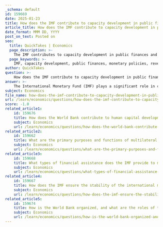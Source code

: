 ```yaml
---
_schema: default
id: 159669
date: 2025-01-23
title: How does the IMF contribute to capacity development in public finances and monetary policies?
article_title: How does the IMF contribute to capacity development in public finances and monetary policies?
date_format: MMM DD, YYYY
post_on_text: Posted on
seo:
  title: QuickTakes | Economics
  page_description: >-
    The IMF contributes to capacity development in public finances and monetary policies by enhancing public financial management, providing technical assistance, training, and policy advice, and supporting member countries in achieving economic stability and growth.
  page_keywords: >-
    IMF, capacity development, public finances, monetary policies, revenue mobilization, expenditure management, debt management, infrastructure development, social safety nets, climate resilience, monetary policy frameworks, financial supervision, training programs, financial technology, macroeconomic policy advice, surveillance, economic stability, governance
author: QuickTakes
question: >-
    How does the IMF contribute to capacity development in public finances and monetary policies?
answer: >-
    The International Monetary Fund (IMF) plays a significant role in capacity development, particularly in the areas of public finances and monetary policies. Here’s how the IMF contributes to these domains:\n\n### 1. Capacity Development in Public Finances\nThe IMF assists member countries in enhancing their public financial management systems. This includes:\n\n- **Revenue Mobilization**: The IMF provides technical assistance in designing effective tax and customs policies, which helps governments increase their revenue base. This is crucial for funding public services and infrastructure projects.\n  \n- **Expenditure Management**: The IMF supports governments in formulating budgets and managing public expenditures efficiently. This includes training on public financial management practices that ensure fiscal sustainability and accountability.\n\n- **Debt Management**: The IMF helps countries develop strategies for managing public debt, which is essential for maintaining economic stability and avoiding fiscal crises.\n\n- **Infrastructure Development**: By improving public financial management, the IMF enables governments to allocate resources effectively towards infrastructure projects such as schools, roads, and hospitals, which are vital for economic growth and social welfare.\n\n- **Social Safety Nets**: The IMF's capacity development efforts also focus on building social safety nets to protect vulnerable populations, thereby fostering social inclusion and reducing inequality.\n\n- **Climate Resilience**: The IMF assists countries in developing fiscal policies that mitigate the impacts of climate change and other external shocks, enhancing their resilience to economic fluctuations.\n\n### 2. Capacity Development in Monetary Policies\nIn the realm of monetary policies, the IMF collaborates with central banks and financial regulators to strengthen monetary frameworks. This includes:\n\n- **Monetary Policy Frameworks**: The IMF provides guidance on modernizing monetary and exchange rate policies, which are essential for achieving macroeconomic stability, including price stability and economic growth.\n\n- **Financial System Supervision**: The IMF works with financial sector regulators to enhance the supervision of banking systems, ensuring that they are robust and capable of withstanding economic shocks.\n\n- **Technical Assistance and Training**: The IMF offers training programs for central bank officials, equipping them with the necessary skills to implement effective monetary policies and manage financial systems.\n\n- **Fintech Development**: Recently, the IMF has expanded its capacity development efforts to include financial technology (fintech), helping countries adapt to the evolving financial landscape and improve financial inclusion.\n\n### 3. Policy Advice and Surveillance\nThe IMF engages in regular policy dialogue with member countries, providing:\n\n- **Macroeconomic Policy Advice**: The IMF offers recommendations on macroeconomic policies that support economic stability and growth, helping countries navigate complex economic challenges.\n\n- **Surveillance**: Through its surveillance activities, the IMF identifies potential risks to economic stability and provides actionable insights to mitigate these risks, thereby fostering a stable environment for trade and investment.\n\nIn summary, the IMF's capacity development initiatives in public finances and monetary policies are designed to strengthen the economic institutions of member countries, improve governance, and enhance their ability to respond to economic challenges. This comprehensive approach not only supports immediate financial stability but also contributes to long-term economic growth and development.
subject: Economics
file_name: how-does-the-imf-contribute-to-capacity-development-in-public-finances-and-monetary-policies.md
url: /learn/economics/questions/how-does-the-imf-contribute-to-capacity-development-in-public-finances-and-monetary-policies
score: -1.0
related_article1:
    id: 159676
    title: How does the World Bank contribute to human capital development through projects like the Human Capital Project and National Immunization Support Project?
    subject: Economics
    url: /learn/economics/questions/how-does-the-world-bank-contribute-to-human-capital-development-through-projects-like-the-human-capital-project-and-national-immunization-support-project
related_article2:
    id: 159662
    title: What are the primary purposes and functions of multilateral institutions in solving common global problems?
    subject: Economics
    url: /learn/economics/questions/what-are-the-primary-purposes-and-functions-of-multilateral-institutions-in-solving-common-global-problems
related_article3:
    id: 159668
    title: What types of financial assistance does the IMF provide to member countries facing balance of payments issues?
    subject: Economics
    url: /learn/economics/questions/what-types-of-financial-assistance-does-the-imf-provide-to-member-countries-facing-balance-of-payments-issues
related_article4:
    id: 159667
    title: How does the IMF ensure the stability of the international monetary system through surveillance?
    subject: Economics
    url: /learn/economics/questions/how-does-the-imf-ensure-the-stability-of-the-international-monetary-system-through-surveillance
related_article5:
    id: 159674
    title: How is the World Bank organized, and what are the roles of the Board of Governors and Executive Directors?
    subject: Economics
    url: /learn/economics/questions/how-is-the-world-bank-organized-and-what-are-the-roles-of-the-board-of-governors-and-executive-directors
---
```


&nbsp;